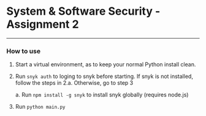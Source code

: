 # System & Software Security - Assignment 2

--------------

### How to use

1. Start a virtual environment, as to keep your normal Python install clean. 

2. Run `snyk auth` to loging to snyk before starting. If snyk is not installed, follow the steps in 2.a. Otherwise, go to step 3

    a. Run `npm install -g snyk` to install snyk globally (requires node.js) 

3. Run `python main.py`